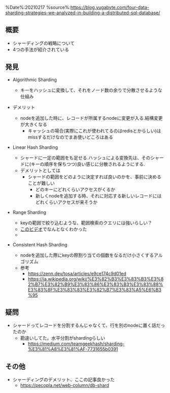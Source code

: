 %Date%:20210217
%source%:https://blog.yugabyte.com/four-data-sharding-strategies-we-analyzed-in-building-a-distributed-sql-database/

## 概要
* シャーディングの戦略について
* 4つの手法が紹介されている

## 発見
* Algorithmic Sharding
  * キーをハッシュに変換して、それをノード数の余りで分散させるような仕組み
* デメリット
  * nodeを追加した時に、レコードが所属するnodeに変更が入る.結構変更が大きくなる
    * キャッシュの場合(実際にこれが使われてるのはredisとからしい)はmissするだけなのでまあ使いどころはある
* Linear Hash Sharding
  * シャードに一定の範囲をも足せる.ハッシュによる変換先は、そのシャードに(キーの順序を保ちつつ)良い感じに分散されるようにする.
  * デメリットとしては
    * シャードの範囲をどのように決定すれば良いのかを、事前に決めることが難しい
      * どのキーにどれくらいアクセスがくるか
      * 新しくnodeを追加する時、それに対応する新しいレコードにはどれくらいアクセスが来そうか

* Range Sharding
  * keyの範囲で絞り込むような、範囲検索のクエリには強いらしい？
  * [このビデオ](https://www.youtube.com/watch?v=avepna2q9w0)でなんとなくわかった
  * 

* Consistent Hash Sharding
  * nodeを追加した際にkeyの際割り当ての個数をなるだけ小さくするアルゴリズム
  * 参考
    * https://zenn.dev/tosa/articles/e9ce174c9d01ed
    * https://ja.wikipedia.org/wiki/%E3%82%B3%E3%83%B3%E3%82%B7%E3%82%B9%E3%83%86%E3%83%B3%E3%83%88%E3%83%8F%E3%83%83%E3%82%B7%E3%83%A5%E6%B3%95

## 疑問
* シャードってレコードを分割するんじゃなくて、行を別のnodeに置く話だったのか
  * 勘違いしてた。水平分割がshardingらしい
    * https://medium.com/teamgeekhash/sharding-%E3%81%A8%E3%81%AF-7731655b0391

## その他
* シャーディングのデメリット、ここの記事良かった
  * https://pecopla.net/web-column/db-shard
